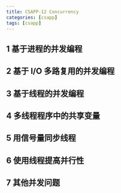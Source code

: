 ```yaml
---
title: CSAPP-12 Concurrency
categories: [csapp]
tags: [csapp]
---
```


## 1 基于进程的并发编程

## 2 基于 I/O 多路复用的并发编程

## 3 基于线程的并发编程

## 4 多线程程序中的共享变量

## 5 用信号量同步线程

## 6 使用线程提高并行性

## 7 其他并发问题

